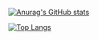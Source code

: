 [![Anurag's GitHub stats](https://github-readme-stats.vercel.app/api?username=spinojara&show_icons=true&theme=gruvbox&include_all_commits=true&hide_rank=true&card_width=300)](https://github.com/anuraghazra/github-readme-stats)

[![Top Langs](https://github-readme-stats.vercel.app/api/top-langs/?username=spinojara&theme=gruvbox)](https://github.com/anuraghazra/github-readme-stats)
